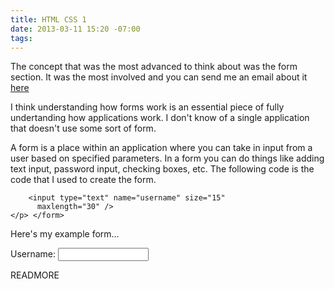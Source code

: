 ```yaml
---
title: HTML CSS 1
date: 2013-03-11 15:20 -07:00
tags: 
---
```




The concept that was the most advanced to think about was the form section.  It was the most involved and you can send me an email about it <a href="mailto:pnblackwell@gmail.com"> here</a>

I think understanding how forms work is an essential piece of fully undertanding how applications work.  I don't know of a single application that doesn't use some sort of form.  

A form is a place within an application where you can take in input from a user based on specified parameters.  In a form you can do things like adding text input, password input, checking boxes, etc.  The following code is the code that I used to create the form.

``` <form action="http://www.example.com/login.php"> <p>Username:
    <input type="text" name="username" size="15"
      maxlength="30" />
</p> </form> 
```

Here's my example form...

<form action="http://www.example.com/login.php"> <p>Username:
    <input type="text" name="username" size="15"
      maxlength="30" />
</p> </form>

READMORE


